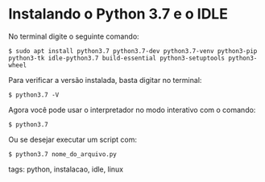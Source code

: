 # Instalando o Python 3.7 e o IDLE
No terminal digite o seguinte comando:
```
$ sudo apt install python3.7 python3.7-dev python3.7-venv python3-pip python3-tk idle-python3.7 build-essential python3-setuptools python3-wheel
```
Para verificar a versão instalada, basta digitar no terminal:
```
$ python3.7 -V
```
Agora você pode usar o interpretador no modo interativo com o comando:
```
$ python3.7
```
Ou se desejar executar um script com:
```
$ python3.7 nome_do_arquivo.py
```

tags: python, instalacao, idle, linux
